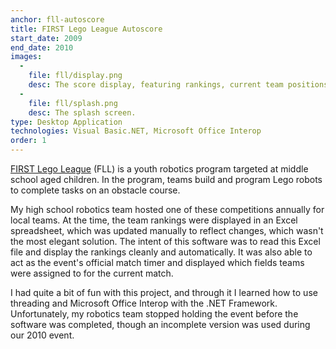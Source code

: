 ```yaml
---
anchor: fll-autoscore
title: FIRST Lego League Autoscore
start_date: 2009
end_date: 2010
images:
  -
    file: fll/display.png
    desc: The score display, featuring rankings, current team positions, and a game timer.
  -
    file: fll/splash.png
    desc: The splash screen.
type: Desktop Application
technologies: Visual Basic.NET, Microsoft Office Interop
order: 1
---
```

[FIRST Lego League](http://www.usfirst.org/roboticsprograms/fll) (FLL) is a youth robotics program targeted at middle
school aged children. In the program, teams build and program Lego robots to complete tasks on an obstacle course.

My high school robotics team hosted one of these competitions annually for local teams. At the time, the team rankings
were displayed in an Excel spreadsheet, which was updated manually to reflect changes, which wasn't the most elegant
solution. The intent of this software was to read this Excel file and display the rankings cleanly and automatically.
It was also able to act as the event's official match timer and displayed which fields teams were assigned to for the
current match.

I had quite a bit of fun with this project, and through it I learned how to use threading and Microsoft Office Interop
with the .NET Framework. Unfortunately, my robotics team stopped holding the event before the software was completed,
though an incomplete version was used during our 2010 event.
